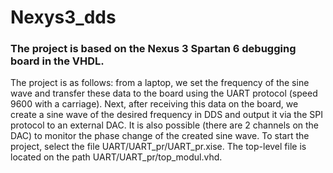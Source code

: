 # Nexys3_dds
### The project is based on the Nexus 3 Spartan 6 debugging board in the VHDL.

The project is as follows:
from a laptop, we set the frequency of the sine wave and transfer these data to the board using the UART protocol (speed 9600 with a carriage). Next, after receiving this data on the board, we create a sine wave of the desired frequency in DDS and output it via the SPI protocol to an external DAC. It is also possible (there are 2 channels on the DAC) to monitor the phase change of the created sine wave.
To start the project, select the file UART/UART_pr/UART_pr.xise. The top-level file is located on the path UART/UART_pr/top_modul.vhd.
